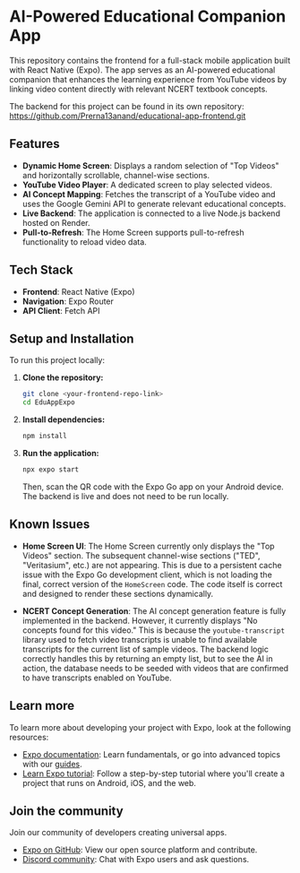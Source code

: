 # AI-Powered Educational Companion App

This repository contains the frontend for a full-stack mobile application built with React Native (Expo). The app serves as an AI-powered educational companion that enhances the learning experience from YouTube videos by linking video content directly with relevant NCERT textbook concepts.

The backend for this project can be found in its own repository: https://github.com/Prerna13anand/educational-app-frontend.git

## Features

- **Dynamic Home Screen**: Displays a random selection of "Top Videos" and horizontally scrollable, channel-wise sections.
- **YouTube Video Player**: A dedicated screen to play selected videos.
- **AI Concept Mapping**: Fetches the transcript of a YouTube video and uses the Google Gemini API to generate relevant educational concepts.
- **Live Backend**: The application is connected to a live Node.js backend hosted on Render.
- **Pull-to-Refresh**: The Home Screen supports pull-to-refresh functionality to reload video data.

## Tech Stack

- **Frontend**: React Native (Expo)
- **Navigation**: Expo Router
- **API Client**: Fetch API

## Setup and Installation

To run this project locally:

1.  **Clone the repository:**
    ```bash
    git clone <your-frontend-repo-link>
    cd EduAppExpo
    ```
2.  **Install dependencies:**
    ```bash
    npm install
    ```
3.  **Run the application:**
    ```bash
    npx expo start
    ```
    Then, scan the QR code with the Expo Go app on your Android device. The backend is live and does not need to be run locally.

## Known Issues

-   **Home Screen UI**: The Home Screen currently only displays the "Top Videos" section. The subsequent channel-wise sections ("TED", "Veritasium", etc.) are not appearing. This is due to a persistent cache issue with the Expo Go development client, which is not loading the final, correct version of the `HomeScreen` code. The code itself is correct and designed to render these sections dynamically.

-   **NCERT Concept Generation**: The AI concept generation feature is fully implemented in the backend. However, it currently displays "No concepts found for this video." This is because the `youtube-transcript` library used to fetch video transcripts is unable to find available transcripts for the current list of sample videos. The backend logic correctly handles this by returning an empty list, but to see the AI in action, the database needs to be seeded with videos that are confirmed to have transcripts enabled on YouTube.


## Learn more

To learn more about developing your project with Expo, look at the following resources:

- [Expo documentation](https://docs.expo.dev/): Learn fundamentals, or go into advanced topics with our [guides](https://docs.expo.dev/guides).
- [Learn Expo tutorial](https://docs.expo.dev/tutorial/introduction/): Follow a step-by-step tutorial where you'll create a project that runs on Android, iOS, and the web.

## Join the community

Join our community of developers creating universal apps.

- [Expo on GitHub](https://github.com/expo/expo): View our open source platform and contribute.
- [Discord community](https://chat.expo.dev): Chat with Expo users and ask questions.
